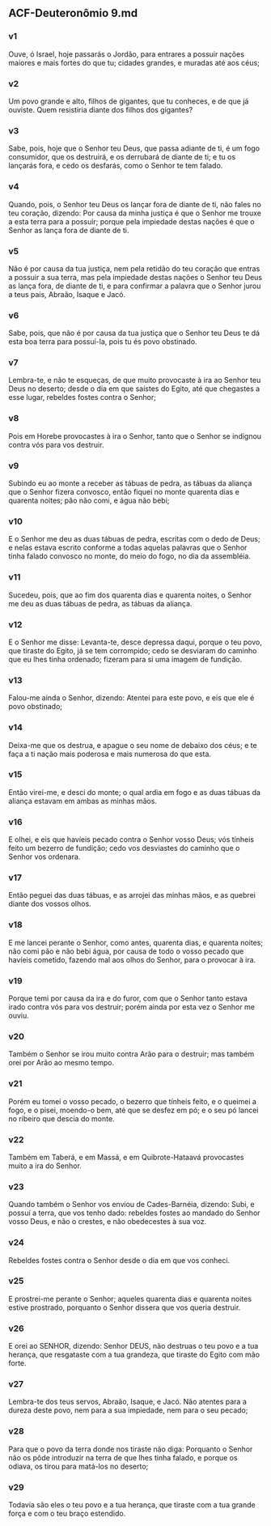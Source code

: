 ## ACF-Deuteronômio 9.md
### v1
 Ouve, ó Israel, hoje passarás o Jordão, para entrares a possuir nações maiores e mais fortes do que tu; cidades grandes, e muradas até aos céus;
### v2
 Um povo grande e alto, filhos de gigantes, que tu conheces, e de que já ouviste. Quem resistiria diante dos filhos dos gigantes?
### v3
 Sabe, pois, hoje que o Senhor teu Deus, que passa adiante de ti, é um fogo consumidor, que os destruirá, e os derrubará de diante de ti; e tu os lançarás fora, e cedo os desfarás, como o Senhor te tem falado.
### v4
 Quando, pois, o Senhor teu Deus os lançar fora de diante de ti, não fales no teu coração, dizendo: Por causa da minha justiça é que o Senhor me trouxe a esta terra para a possuir; porque pela impiedade destas nações é que o Senhor as lança fora de diante de ti.
### v5
 Não é por causa da tua justiça, nem pela retidão do teu coração que entras a possuir a sua terra, mas pela impiedade destas nações o Senhor teu Deus as lança fora, de diante de ti, e para confirmar a palavra que o Senhor jurou a teus pais, Abraão, Isaque e Jacó.
### v6
 Sabe, pois, que não é por causa da tua justiça que o Senhor teu Deus te dá esta boa terra para possuí-la, pois tu és povo obstinado.
### v7
 Lembra-te, e não te esqueças, de que muito provocaste à ira ao Senhor teu Deus no deserto; desde o dia em que saístes do Egito, até que chegastes a esse lugar, rebeldes fostes contra o Senhor;
### v8
 Pois em Horebe provocastes à ira o Senhor, tanto que o Senhor se indignou contra vós para vos destruir.
### v9
 Subindo eu ao monte a receber as tábuas de pedra, as tábuas da aliança que o Senhor fizera convosco, então fiquei no monte quarenta dias e quarenta noites; pão não comi, e água não bebi;
### v10
 E o Senhor me deu as duas tábuas de pedra, escritas com o dedo de Deus; e nelas estava escrito conforme a todas aquelas palavras que o Senhor tinha falado convosco no monte, do meio do fogo, no dia da assembléia.
### v11
 Sucedeu, pois, que ao fim dos quarenta dias e quarenta noites, o Senhor me deu as duas tábuas de pedra, as tábuas da aliança.
### v12
 E o Senhor me disse: Levanta-te, desce depressa daqui, porque o teu povo, que tiraste do Egito, já se tem corrompido; cedo se desviaram do caminho que eu lhes tinha ordenado; fizeram para si uma imagem de fundição.
### v13
 Falou-me ainda o Senhor, dizendo: Atentei para este povo, e eis que ele é povo obstinado;
### v14
 Deixa-me que os destrua, e apague o seu nome de debaixo dos céus; e te faça a ti nação mais poderosa e mais numerosa do que esta.
### v15
 Então virei-me, e desci do monte; o qual ardia em fogo e as duas tábuas da aliança estavam em ambas as minhas mãos.
### v16
 E olhei, e eis que havíeis pecado contra o Senhor vosso Deus; vós tínheis feito um bezerro de fundição; cedo vos desviastes do caminho que o Senhor vos ordenara.
### v17
 Então peguei das duas tábuas, e as arrojei das minhas mãos, e as quebrei diante dos vossos olhos.
### v18
 E me lancei perante o Senhor, como antes, quarenta dias, e quarenta noites; não comi pão e não bebi água, por causa de todo o vosso pecado que havíeis cometido, fazendo mal aos olhos do Senhor, para o provocar à ira.
### v19
 Porque temi por causa da ira e do furor, com que o Senhor tanto estava irado contra vós para vos destruir; porém ainda por esta vez o Senhor me ouviu.
### v20
 Também o Senhor se irou muito contra Arão para o destruir; mas também orei por Arão ao mesmo tempo.
### v21
 Porém eu tomei o vosso pecado, o bezerro que tínheis feito, e o queimei a fogo, e o pisei, moendo-o bem, até que se desfez em pó; e o seu pó lancei no ribeiro que descia do monte.
### v22
 Também em Taberá, e em Massá, e em Quibrote-Hataavá provocastes muito a ira do Senhor.
### v23
 Quando também o Senhor vos enviou de Cades-Barnéia, dizendo: Subi, e possuí a terra, que vos tenho dado: rebeldes fostes ao mandado do Senhor vosso Deus, e não o crestes, e não obedecestes à sua voz.
### v24
 Rebeldes fostes contra o Senhor desde o dia em que vos conheci.
### v25
 E prostrei-me perante o Senhor; aqueles quarenta dias e quarenta noites estive prostrado, porquanto o Senhor dissera que vos queria destruir.
### v26
 E orei ao SENHOR, dizendo: Senhor DEUS, não destruas o teu povo e a tua herança, que resgataste com a tua grandeza, que tiraste do Egito com mão forte.
### v27
 Lembra-te dos teus servos, Abraão, Isaque, e Jacó. Não atentes para a dureza deste povo, nem para a sua impiedade, nem para o seu pecado;
### v28
 Para que o povo da terra donde nos tiraste não diga: Porquanto o Senhor não os pôde introduzir na terra de que lhes tinha falado, e porque os odiava, os tirou para matá-los no deserto;
### v29
 Todavia são eles o teu povo e a tua herança, que tiraste com a tua grande força e com o teu braço estendido.
